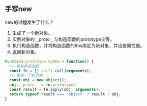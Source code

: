 ## 手写new
new的过程发生了什么？
1. 生成了一个新对象。
1. 实例对象的__proto__与构造函数的prototype全等。
1. 执行构造函数，并将构造函数的this绑定为新对象，并设置属性值。
1. 返回新对象。

```js
Function.prototype.myNew = function() {
  // 拿到构造函数
  const fn = [].shift.call(arguments);
  // 生成一个新对象
  const obj = new Object();
  obj.__proto__ = fn.prototype;
  const result = fn.apply(obj, arguments);
  return typeof result === 'object' ? result : obj;
}
```